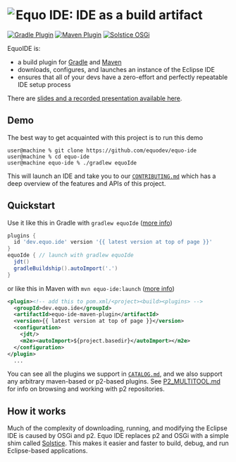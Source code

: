 # <image align="left" src=".github/equo_logo.svg"> Equo IDE: IDE as a build artifact

[![Gradle Plugin](https://img.shields.io/gradle-plugin-portal/v/dev.equo.ide?color=blue&label=gradle%20plugin)](plugin-gradle)
[![Maven Plugin](https://img.shields.io/maven-central/v/dev.equo.ide/equo-ide-maven-plugin?color=blue&label=maven%20plugin)](plugin-maven)
[![Solstice OSGi](https://img.shields.io/maven-central/v/dev.equo.ide/solstice?color=blue&label=solstice%20OSGi)](solstice)

EquoIDE is:

- a build plugin for [Gradle](plugin-gradle) and [Maven](plugin-maven)
- downloads, configures, and launches an instance of the Eclipse IDE
- ensures that all of your devs have a zero-effort and perfectly repeatable IDE setup process

There are [slides and a recorded presentation available here](https://github.com/equodev/equo-ide/issues/60).

## Demo

The best way to get acquainted with this project is to run this demo

```console
user@machine % git clone https://github.com/equodev/equo-ide
user@machine % cd equo-ide
user@machine equo-ide % ./gradlew equoIde
```

This will launch an IDE and take you to our [`CONTRIBUTING.md`](CONTRIBUTING.md) which has a deep overview of the features and APIs of this project.

## Quickstart

Use it like this in Gradle with `gradlew equoIde` ([more info](plugin-gradle))

```gradle
plugins {
  id 'dev.equo.ide' version '{{ latest version at top of page }}'
}
equoIde { // launch with gradlew equoIde
  jdt()
  gradleBuildship().autoImport('.')
}
```

or like this in Maven with `mvn equo-ide:launch` ([more info](plugin-maven))

```xml
<plugin><!-- add this to pom.xml/<project><build><plugins> -->
  <groupId>dev.equo.ide</groupId>
  <artifactId>equo-ide-maven-plugin</artifactId>
  <version>{{ latest version at top of page }}</version>
  <configuration>
    <jdt/>
    <m2e><autoImport>${project.basedir}</autoImport></m2e>
  </configuration>
</plugin>
  ...
```

You can see all the plugins we support in [`CATALOG.md`](CATALOG.md), and we also support any arbitrary maven-based or p2-based plugins. See [P2_MULTITOOL.md](P2_MULTITOOL.md) for info on browsing and working with p2 repositories.

## How it works

Much of the complexity of downloading, running, and modifying the Eclipse IDE is caused by OSGi and p2. Equo IDE replaces p2 and OSGi with a simple shim called [Solstice](https://github.com/equodev/equo-ide/tree/main/solstice). This makes it easier and faster to build, debug, and run Eclipse-based applications.